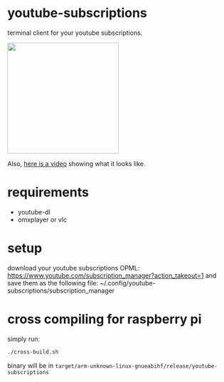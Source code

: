 # youtube-subscriptions

terminal client for your youtube subscriptions.

<a href=https://asciinema.org/a/6pXhdC6yCrAU7LrtpeUMPhMA0>
<img width=250 src="https://asciinema.org/a/6pXhdC6yCrAU7LrtpeUMPhMA0.svg"/>
</a>

Also, [here is a video](https://www.youtube.com/watch?v=saYmXcZNU8M&feature=youtu.be) showing what it looks like.

# requirements

- youtube-dl
- omxplayer or vlc

# setup

download your youtube subscriptions OPML:
  https://www.youtube.com/subscription_manager?action_takeout=1
and save them as the following file:
  ~/.config/youtube-subscriptions/subscription_manager

# cross compiling for raspberry pi

simply run:

```sh
./cross-build.sh
```
binary will be in `target/arm-unknown-linux-gnueabihf/release/youtube-subscriptions`
